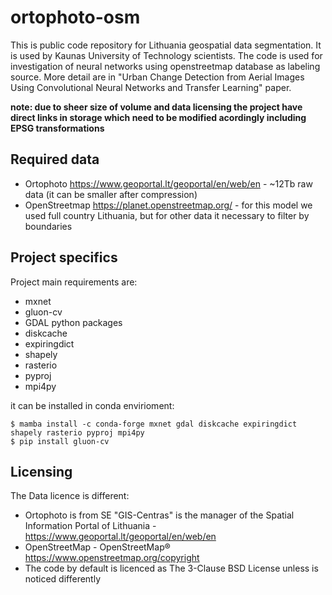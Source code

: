 # ortophoto-osm
This is public code repository for Lithuania geospatial data segmentation. It is used by Kaunas University of Technology scientists. The code is used for investigation of neural networks using openstreetmap database as labeling source. More detail are in "Urban Change Detection from Aerial Images Using Convolutional Neural Networks and Transfer Learning" paper.

**note: due to sheer size of volume and data licensing the project have direct links in storage which need to be modified acordingly including EPSG transformations**

## Required data
* Ortophoto https://www.geoportal.lt/geoportal/en/web/en - ~12Tb raw data (it can be smaller after compression)
* OpenStreetmap https://planet.openstreetmap.org/ - for this model we used full country Lithuania, but for other data it necessary to filter by boundaries

## Project specifics
Project main requirements are:
* mxnet
* gluon-cv
* GDAL python packages
* diskcache
* expiringdict
* shapely
* rasterio
* pyproj
* mpi4py

it can be installed in conda envirioment:
```
$ mamba install -c conda-forge mxnet gdal diskcache expiringdict shapely rasterio pyproj mpi4py
$ pip install gluon-cv
```
## Licensing

The Data licence is different:
* Ortophoto is from  SE "GIS-Centras" is the manager of the Spatial Information Portal of Lithuania -  https://www.geoportal.lt/geoportal/en/web/en 
* OpenStreetMap - OpenStreetMap®  https://www.openstreetmap.org/copyright
* The code by default is licenced as The 3-Clause BSD License unless is noticed differently
